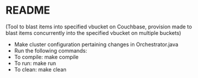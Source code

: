 README
======
(Tool to blast items into specified vbucket on Couchbase,
provision made to blast items concurrently into the specified
vbucket on multiple buckets)

- Make cluster configuration pertaining changes in Orchestrator.java
- Run the following commands:
- To compile: make compile
- To run: make run
- To clean: make clean
